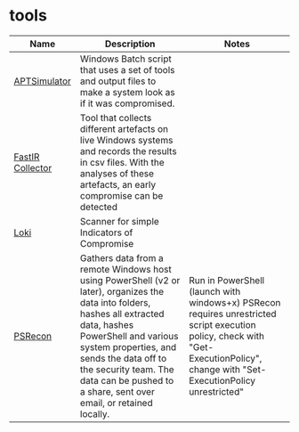 # tools
Name|Description|Notes
---|---|---
[APTSimulator](https://github.com/NextronSystems/APTSimulator)|Windows Batch script that uses a set of tools and output files to make a system look as if it was compromised.|
[FastIR Collector](https://github.com/SekoiaLab/Fastir_Collector)|Tool that collects different artefacts on live Windows systems and records the results in csv files. With the analyses of these artefacts, an early compromise can be detected|
[Loki](https://github.com/Neo23x0/Loki)|Scanner for simple Indicators of Compromise|
[PSRecon](https://github.com/gfoss/PSRecon)|Gathers data from a remote Windows host using PowerShell (v2 or later), organizes the data into folders, hashes all extracted data, hashes PowerShell and various system properties, and sends the data off to the security team. The data can be pushed to a share, sent over email, or retained locally.|Run in PowerShell (launch with windows+x) PSRecon requires unrestricted script execution policy, check with "Get-ExecutionPolicy", change with "Set-ExecutionPolicy unrestricted"
